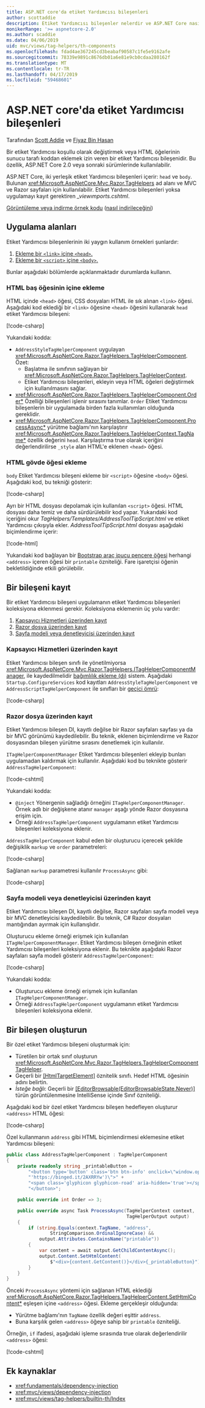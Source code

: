 ```yaml
---
title: ASP.NET core'da etiket Yardımcısı bileşenleri
author: scottaddie
description: Etiket Yardımcısı bileşenler nelerdir ve ASP.NET Core nasıl kullanacağınızı öğrenin.
monikerRange: '>= aspnetcore-2.0'
ms.author: scaddie
ms.date: 04/06/2019
uid: mvc/views/tag-helpers/th-components
ms.openlocfilehash: fdad4ae367245cd3beabaf90587c1fe5e9162afe
ms.sourcegitcommit: 78339e9891c8676db01a6e81e9cb0cdaa280162f
ms.translationtype: MT
ms.contentlocale: tr-TR
ms.lasthandoff: 04/17/2019
ms.locfileid: "59468601"
---
```

# <a name="tag-helper-components-in-aspnet-core"></a>ASP.NET core'da etiket Yardımcısı bileşenleri

Tarafından [Scott Addie](https://twitter.com/Scott_Addie) ve [Fiyaz Bin Hasan](https://github.com/fiyazbinhasan)

Bir etiket Yardımcısı koşullu olarak değiştirmek veya HTML öğelerinin sunucu tarafı koddan eklemek izin veren bir etiket Yardımcısı bileşenidir. Bu özellik, ASP.NET Core 2.0 veya sonraki sürümlerinde kullanılabilir.

ASP.NET Core, iki yerleşik etiket Yardımcısı bileşenleri içerir: `head` ve `body`. Bulunan <xref:Microsoft.AspNetCore.Mvc.Razor.TagHelpers> ad alanı ve MVC ve Razor sayfaları için kullanılabilir. Etiket Yardımcısı bileşenleri yoksa uygulamayı kayıt gerektiren *_viewımports.cshtml*.

[Görüntüleme veya indirme örnek kodu](https://github.com/aspnet/Docs/tree/master/aspnetcore/mvc/views/tag-helpers/th-components/samples) ([nasıl indirileceğini](xref:index#how-to-download-a-sample))

## <a name="use-cases"></a>Uygulama alanları

Etiket Yardımcısı bileşenlerinin iki yaygın kullanım örnekleri şunlardır:

1. [Ekleme bir `<link>` içine `<head>`.](#inject-into-html-head-element)
1. [Ekleme bir `<script>` içine `<body>`.](#inject-into-html-body-element)

Bunlar aşağıdaki bölümlerde açıklanmaktadır durumlarda kullanın.

### <a name="inject-into-html-head-element"></a>HTML baş öğesinin içine ekleme

HTML içinde `<head>` öğesi, CSS dosyaları HTML ile sık alınan `<link>` öğesi. Aşağıdaki kod eklediği bir `<link>` öğesine `<head>` öğesini kullanarak `head` etiket Yardımcısı bileşeni:

[!code-csharp[](th-components/samples/RazorPagesSample/TagHelpers/AddressStyleTagHelperComponent.cs)]

Yukarıdaki kodda:

* `AddressStyleTagHelperComponent` uygulayan <xref:Microsoft.AspNetCore.Razor.TagHelpers.TagHelperComponent>. Özet:
  * Başlatma ile sınıfının sağlayan bir <xref:Microsoft.AspNetCore.Razor.TagHelpers.TagHelperContext>.
  * Etiket Yardımcısı bileşenleri, ekleyin veya HTML öğeleri değiştirmek için kullanılmasını sağlar.
* <xref:Microsoft.AspNetCore.Razor.TagHelpers.TagHelperComponent.Order*> Özelliği bileşenleri işlenir sırasını tanımlar. `Order` Etiket Yardımcısı bileşenlerin bir uygulamada birden fazla kullanımları olduğunda gereklidir.
* <xref:Microsoft.AspNetCore.Razor.TagHelpers.TagHelperComponent.ProcessAsync*> yürütme bağlamı'nın karşılaştırır <xref:Microsoft.AspNetCore.Razor.TagHelpers.TagHelperContext.TagName*> özellik değerini `head`. Karşılaştırma true olarak içeriğini değerlendirilirse `_style` alan HTML'e eklenen `<head>` öğesi.

### <a name="inject-into-html-body-element"></a>HTML gövde öğesi ekleme

`body` Etiket Yardımcısı bileşeni ekleme bir `<script>` öğesine `<body>` öğesi. Aşağıdaki kod, bu tekniği gösterir:

[!code-csharp[](th-components/samples/RazorPagesSample/TagHelpers/AddressScriptTagHelperComponent.cs)]

Ayrı bir HTML dosyası depolamak için kullanılan `<script>` öğesi. HTML dosyası daha temiz ve daha sürdürülebilir kod yapar. Yukarıdaki kod içeriğini okur *TagHelpers/Templates/AddressToolTipScript.html* ve etiket Yardımcısı çıkışıyla ekler. *AddressToolTipScript.html* dosyası aşağıdaki biçimlendirme içerir:

[!code-html[](th-components/samples/RazorPagesSample/TagHelpers/Templates/AddressToolTipScript.html)]

Yukarıdaki kod bağlayan bir [Bootstrap araç ipucu pencere öğesi](https://getbootstrap.com/docs/3.3/javascript/#tooltips) herhangi `<address>` içeren öğesi bir `printable` özniteliği. Fare işaretçisi öğenin bekletildiğinde etkili görülebilir.

## <a name="register-a-component"></a>Bir bileşeni kayıt

Bir etiket Yardımcısı bileşeni uygulamanın etiket Yardımcısı bileşenleri koleksiyona eklenmesi gerekir. Koleksiyona eklemenin üç yolu vardır:

1. [Kapsayıcı Hizmetleri üzerinden kayıt](#registration-via-services-container)
1. [Razor dosya üzerinden kayıt](#registration-via-razor-file)
1. [Sayfa modeli veya denetleyicisi üzerinden kayıt](#registration-via-page-model-or-controller)

### <a name="registration-via-services-container"></a>Kapsayıcı Hizmetleri üzerinden kayıt

Etiket Yardımcısı bileşen sınıfı ile yönetilmiyorsa <xref:Microsoft.AspNetCore.Mvc.Razor.TagHelpers.ITagHelperComponentManager>, ile kaydedilmelidir [bağımlılık ekleme (dı)](xref:fundamentals/dependency-injection) sistem. Aşağıdaki `Startup.ConfigureServices` kod kayıtları `AddressStyleTagHelperComponent` ve `AddressScriptTagHelperComponent` ile sınıfları bir [geçici ömrü](xref:fundamentals/dependency-injection#lifetime-and-registration-options):

[!code-csharp[](th-components/samples/RazorPagesSample/Startup.cs?name=snippet_ConfigureServices&highlight=12-15)]

### <a name="registration-via-razor-file"></a>Razor dosya üzerinden kayıt

Etiket Yardımcısı bileşen DI, kayıtlı değilse bir Razor sayfaları sayfası ya da bir MVC görünümü kaydedilebilir. Bu teknik, eklenen biçimlendirme ve Razor dosyasından bileşen yürütme sırasını denetlemek için kullanılır.

`ITagHelperComponentManager` Etiket Yardımcısı bileşenleri ekleyip bunları uygulamadan kaldırmak için kullanılır. Aşağıdaki kod bu teknikte gösterir `AddressTagHelperComponent`:

[!code-cshtml[](th-components/samples/RazorPagesSample/Pages/Contact.cshtml?name=snippet_ITagHelperComponentManager)]

Yukarıdaki kodda:

* `@inject` Yönergenin sağladığı örneğini `ITagHelperComponentManager`. Örnek adlı bir değişkene atanır `manager` aşağı yönde Razor dosyasına erişim için.
* Örneği `AddressTagHelperComponent` uygulamanın etiket Yardımcısı bileşenleri koleksiyona eklenir.

`AddressTagHelperComponent` kabul eden bir oluşturucu içerecek şekilde değişiklik `markup` ve `order` parametreleri:

[!code-csharp[](th-components/samples/RazorPagesSample/TagHelpers/AddressTagHelperComponent.cs?name=snippet_Constructor)]

Sağlanan `markup` parametresi kullanılır `ProcessAsync` gibi:

[!code-csharp[](th-components/samples/RazorPagesSample/TagHelpers/AddressTagHelperComponent.cs?name=snippet_ProcessAsync&highlight=10-11)]

### <a name="registration-via-page-model-or-controller"></a>Sayfa modeli veya denetleyicisi üzerinden kayıt

Etiket Yardımcısı bileşen DI, kayıtlı değilse, Razor sayfaları sayfa modeli veya bir MVC denetleyicisi kaydedilebilir. Bu teknik, C# Razor dosyaları mantığından ayırmak için kullanışlıdır.

Oluşturucu ekleme örneği erişmek için kullanılan `ITagHelperComponentManager`. Etiket Yardımcısı bileşen örneğinin etiket Yardımcısı bileşenleri koleksiyona eklenir. Bu teknikte aşağıdaki Razor sayfaları sayfa modeli gösterir `AddressTagHelperComponent`:

[!code-csharp[](th-components/samples/RazorPagesSample/Pages/Index.cshtml.cs?name=snippet_IndexModelClass)]

Yukarıdaki kodda:

* Oluşturucu ekleme örneği erişmek için kullanılan `ITagHelperComponentManager`.
* Örneği `AddressTagHelperComponent` uygulamanın etiket Yardımcısı bileşenleri koleksiyona eklenir.

## <a name="create-a-component"></a>Bir bileşen oluşturun

Bir özel etiket Yardımcısı bileşeni oluşturmak için:

* Türetilen bir ortak sınıf oluşturun <xref:Microsoft.AspNetCore.Mvc.Razor.TagHelpers.TagHelperComponentTagHelper>.
* Geçerli bir [[HtmlTargetElement]](xref:Microsoft.AspNetCore.Razor.TagHelpers.HtmlTargetElementAttribute) öznitelik sınıfı. Hedef HTML öğesinin adını belirtin.
* *İsteğe bağlı*: Geçerli bir [[EditorBrowsable(EditorBrowsableState.Never)]](xref:System.ComponentModel.EditorBrowsableAttribute) türün görüntülenmesine IntelliSense içinde Sınıf özniteliği.

Aşağıdaki kod bir özel etiket Yardımcısı bileşen hedefleyen oluşturur `<address>` HTML öğesi:

[!code-csharp[](th-components/samples/RazorPagesSample/TagHelpers/AddressTagHelperComponentTagHelper.cs)]

Özel kullanmanın `address` gibi HTML biçimlendirmesi eklemesine etiket Yardımcısı bileşeni:

```csharp
public class AddressTagHelperComponent : TagHelperComponent
{
    private readonly string _printableButton =
        "<button type='button' class='btn btn-info' onclick=\"window.open("
        "'https://binged.it/2AXRRYw')\">" +
        "<span class='glyphicon glyphicon-road' aria-hidden='true'></span>" +
        "</button>";

    public override int Order => 3;

    public override async Task ProcessAsync(TagHelperContext context,
                                            TagHelperOutput output)
    {
        if (string.Equals(context.TagName, "address",
                StringComparison.OrdinalIgnoreCase) &&
            output.Attributes.ContainsName("printable"))
        {
            var content = await output.GetChildContentAsync();
            output.Content.SetHtmlContent(
                $"<div>{content.GetContent()}</div>{_printableButton}");
        }
    }
}
```

Önceki `ProcessAsync` yöntemi için sağlanan HTML eklediği <xref:Microsoft.AspNetCore.Razor.TagHelpers.TagHelperContent.SetHtmlContent*> eşleşen içine `<address>` öğesi. Ekleme gerçekleşir olduğunda:

* Yürütme bağlamı'nın `TagName` özellik değeri eşittir `address`.
* Buna karşılık gelen `<address>` öğeye sahip bir `printable` özniteliği.

Örneğin, `if` ifadesi, aşağıdaki işleme sırasında true olarak değerlendirilir `<address>` öğesi:

[!code-cshtml[](th-components/samples/RazorPagesSample/Pages/Contact.cshtml?name=snippet_AddressPrintable)]

## <a name="additional-resources"></a>Ek kaynaklar

* <xref:fundamentals/dependency-injection>
* <xref:mvc/views/dependency-injection>
* <xref:mvc/views/tag-helpers/builtin-th/Index>
